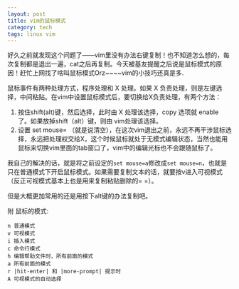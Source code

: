 ```yaml
---
layout: post
title: vim的鼠标模式
category: tech
tags: linux vim
---
```


好久之前就发现这个问题了——vim里没有办法右键复制！也不知道怎么想的，每次复制都是退出一遍，cat之后再复制。今天被基友提醒之后说是鼠标模式的原因！赶忙上网找了啥叫鼠标模式Orz~~~~vim的小技巧还真是多.

鼠标事件有两种处理方式，程序处理和 X 处理。如果 X 负责处理，则是左键选择，中间粘贴。在vim中设置鼠标模式后，要切换给X负责处理，有两个方法：

1. 按住shift(alt)键，然后选择，此时由 X 处理该选择，copy 选项就 enable 了。如果放掉shift（alt）键，则由 vim处理该选择。
2. 设置 set mouse= （就是说清空），在这次vim退出之前，永远不再干涉鼠标选择，永远把处理权交给X，这个时候鼠标就处于无模式编辑状态，当然也能用鼠标来切换vim里面的tab窗口了，vim中的编辑光标也不会跟随鼠标了。


我自己的解决的话，就是将之前设定的`set mouse=a`修改成`set mouse=n`，也就是只在普通模式下开启鼠标模式。如果需要复制文本的话，就要按v进入可视模式（反正可视模式基本上也是用来复制粘贴删除的= =）。

但是大概更加常用的还是用按下alt键的办法复制吧。

附 鼠标的模式:

	n 普通模式
	v 可视模式
	i 插入模式
	c 命令行模式
	h 编辑帮助文件时，所有前面的模式
	a 所有前面的模式
	r |hit-enter| 和 |more-prompt| 提示时
	A 可视模式的自动选择